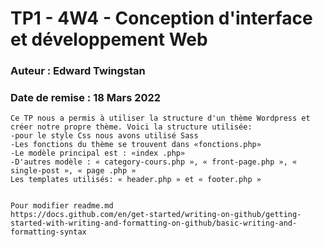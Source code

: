 # TP1 - 4W4 - Conception d'interface et développement Web
### Auteur : Edward Twingstan
### Date de remise : 18 Mars 2022

```
Ce TP nous a permis à utiliser la structure d'un thème Wordpress et créer notre propre thème. Voici la structure utilisée:
-pour le style Css nous avons utilisé Sass
-Les fonctions du thème se trouvent dans «fonctions.php»
-Le modèle principal est : «index .php»
-D'autres modèle : « category-cours.php », « front-page.php », « single-post », « page .php » 
Les templates utilisés: « header.php » et « footer.php »


Pour modifier readme.md
https://docs.github.com/en/get-started/writing-on-github/getting-started-with-writing-and-formatting-on-github/basic-writing-and-formatting-syntax
